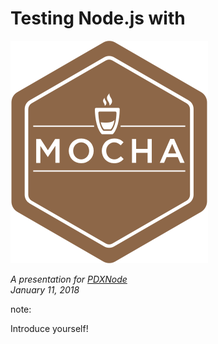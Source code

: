 # Testing Node.js with

[![Mocha Logo](resources/mocha.png)](https://mochajs.org)

*A presentation for [PDXNode](http://pdxnode.org)*  
*January 11, 2018* 

note:

Introduce yourself!
